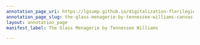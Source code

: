 ```yaml
---
annotation_page_uri: https://lgsump.github.io/digitalization-florilegium/annotations/the-glass-menagerie-by-tennessee-williams-canvas-1-816-236919.json
annotation_page_slug: the-glass-menagerie-by-tennessee-williams-canvas-1-816-236919
layout: annotation_page
manifest_label: The Glass Menagerie by Tennessee Williams

---
```

